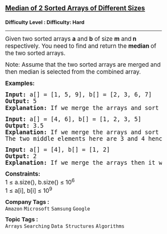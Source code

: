 <h2><a href="https://www.geeksforgeeks.org/problems/median-of-2-sorted-arrays-of-different-sizes/1?page=3&category=Arrays&company=Microsoft&sortBy=submissions">Median of 2 Sorted Arrays of Different Sizes</a></h2><h3>Difficulty Level : Difficulty: Hard</h3><hr><div class="problems_problem_content__Xm_eO"><p><span style="font-size: 14pt;">Given two sorted arrays <strong>a</strong> and <strong>b</strong> of size <strong>m</strong> and<strong> n</strong> respectively. You need to find and return the <strong>median </strong>of the two sorted arrays.</span></p>
<p><span style="font-size: 14pt;">Note: Assume that the two sorted arrays are merged and then median is selected from the combined array.</span></p>
<p><span style="font-size: 14pt;"><strong>Examples:</strong></span></p>
<pre><span style="font-size: 14pt;"><strong>Input: </strong>a[] = [1, 5, 9], b[] = [2, 3, 6, 7]
<strong>Output: </strong>5<strong>
Explanation: </strong>If we merge the arrays and sort them then it will become<strong> </strong>[1, 2, 3, 5, 6, 7, 9]<strong style="font-family: -apple-system, BlinkMacSystemFont, 'Segoe UI', Roboto, Oxygen, Ubuntu, Cantarell, 'Open Sans', 'Helvetica Neue', sans-serif;"> </strong><span style="font-family: -apple-system, BlinkMacSystemFont, 'Segoe UI', Roboto, Oxygen, Ubuntu, Cantarell, 'Open Sans', 'Helvetica Neue', sans-serif;">The middle element for [1, 2, 3, 5, 6, 7, 9] is 5</span></span></pre>
<pre><strong style="font-family: 'andale mono', monospace; font-size: 14pt;">Input: </strong><span style="font-family: 'andale mono', monospace; font-size: 14pt;">a[] = [4, 6], b[] = [1, 2, 3, 5]<br></span><span style="font-size: 14pt; font-family: 'andale mono', monospace;"><strong>Output: </strong>3.5<br><strong>Explanation: </strong>If we merge the arrays and sort them then it will become<strong> </strong>[1, 2, 3, 4, 5, 6]. Since the arrays size of now even, hence the median is the average of the two middle elements.<br>The two middle elements here are 3 and 4 hence the median is (3+4)/2 = 3.5</span></pre>
<pre><span style="font-size: 14pt; font-family: 'andale mono', monospace;"><span style="font-size: 14pt;"><strong>Input: </strong>a[] = [4], b[] = [1, 2]
<strong>Output: </strong>2<br><strong>Explanation: </strong>If we merge the arrays then it will become<strong> </strong>[1, 2, 4]. The median of the resultant array is the middle element after sorting it. Hence the answer is 2.<br></span></span></pre>
<p><span style="font-size: 14pt;"><strong>Constraints:&nbsp;</strong><br>1 ≤ a.size(), b.size() ≤ 10<sup>6</sup><br>1 ≤ a[i], b[i] ≤ 10<sup>9</sup></span></p></div><p><span style=font-size:18px><strong>Company Tags : </strong><br><code>Amazon</code>&nbsp;<code>Microsoft</code>&nbsp;<code>Samsung</code>&nbsp;<code>Google</code>&nbsp;<br><p><span style=font-size:18px><strong>Topic Tags : </strong><br><code>Arrays</code>&nbsp;<code>Searching</code>&nbsp;<code>Data Structures</code>&nbsp;<code>Algorithms</code>&nbsp;